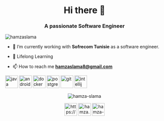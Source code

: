 

<h1 align="center">Hi there 👋</h1>
<h3 align="center">A passionate Software Engineer</h3>

<p align="left"> <img src="https://komarev.com/ghpvc/?username=Hamza-Slama" alt="hamzaslama" /> </p>

- 🔭 I’m currently working with **Sofrecom Tunisie** as a software engineer.

- 🌱 Lifelong Learning

- 📫 How to reach me **hamzaslama8@gmail.com**

<p align="left">
<img src="https://devicons.github.io/devicon/devicon.git/icons/java/java-original-wordmark.svg" alt="java" width="40" height="40"/> 
<img src="https://devicons.github.io/devicon/devicon.git/icons/android/android-original-wordmark.svg" alt="android" width="40" height="40"/>
<img src="https://devicons.github.io/devicon/devicon.git/icons/docker/docker-original-wordmark.svg" alt="docker" width="40" height="40"/> 
<img src="https://devicons.github.io/devicon/devicon.git/icons/postgresql/postgresql-original-wordmark.svg" alt="postgresql" width="40" height="40"/> 
<img src="https://devicons.github.io/devicon/devicon.git/icons/git/git-original.svg" alt="git" width="40" height="40"/> 
<img src="https://devicons.github.io/devicon/devicon.git/icons/intellij/intellij-original-wordmark.svg" alt="intellij" width="40" height="40"/> 
</p>

<p align="center"> 
  <img src="https://github-readme-stats.vercel.app/api?username=Hamza-Slama&show_icons=true" alt="hamza-slama" />
</p>

<p align="center">
<a href="https://www.linkedin.com/in/hamza-slama-/" target="blank"><img align="center" src="https://cdn.jsdelivr.net/npm/simple-icons@3.0.1/icons/linkedin.svg" alt="https://www.linkedin.com/in/hamza-slama-/" height="40" width="40" /></a>
<a href="https://twitter.com/hamzaslama2" target="blank"><img align="center" src="https://cdn.jsdelivr.net/npm/simple-icons@3.0.1/icons/twitter.svg" alt="hamza.slama" height="40" width="40" /></a>
  <a href="https://stackoverflow.com/users/8307239/hamza-slama" target="blank"><img align="center" src="https://cdn.jsdelivr.net/npm/simple-icons@3.0.1/icons/stackoverflow.svg" alt="hamza-slama" height="40" width="40" /></a>

</p>
